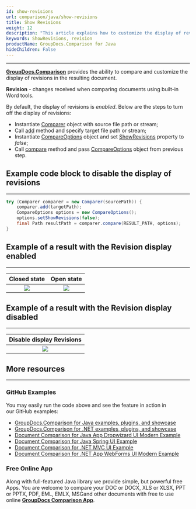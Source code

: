 ```yaml
---
id: show-revisions
url: comparison/java/show-revisions
title: Show Revisions
weight: 12
description: "This article explains how to customize the display of revisions in the resulting document in GroupDocs.Comparison for Java."
keywords: ShowRevisions, revision
productName: GroupDocs.Comparison for Java
hideChildren: False
---
```


***

**[GroupDocs.Comparison](https://products.groupdocs.com/comparison)** provides the ability to compare and customize the display of revisions in the resulting document.

**Revision** - changes received when comparing documents using built-in Word tools.

By default, the display of revisions is *enabled*. Below are the steps to turn off the display of revisions:

*   Instantiate [Comparer](https://apireference.groupdocs.com/comparison/java/com.groupdocs.comparison/Comparer) object with source file path or stream;
*   Call [add](https://apireference.groupdocs.com/comparison/java/com.groupdocs.comparison/Comparer#add(java.lang.String)) method and specify target file path or stream;
*   Instantiate [CompareOptions](https://apireference.groupdocs.com/comparison/java/com.groupdocs.comparison.options/CompareOptions) object and set [ShowRevisions](https://apireference.groupdocs.com/comparison/java/com.groupdocs.comparison.options/CompareOptions#setShowRevisions(boolean)) property to *false*;
*   Call [compare](https://apireference.groupdocs.com/comparison/java/com.groupdocs.comparison/Comparer#compare()) method and pass [CompareOptions](https://apireference.groupdocs.com/comparison/java/com.groupdocs.comparison.options/CompareOptions) object from previous step.

## Example code block to disable the display of revisions

---

```java
try (Comparer comparer = new Comparer(sourcePath)) {
    comparer.add(targetPath);
    CompareOptions options = new CompareOptions();
    options.setShowRevisions(false);
    final Path resultPath = comparer.compare(RESULT_PATH, options);
}
```

## Example of a result with the Revision display enabled

---

| Closed state | Open state |
|:---:|:---:|
| ![](comparison/java/images/show-revisions-true-close-revisions.png) | ![](comparison/java/images/show-revisions-true-open-revisions.png) |

## Example of a result with the Revision display disabled

---

| Disable display Revisions |
|:---:|
| ![](comparison/java/images/show-revisions-false.png) |

## More resources

---
### GitHub Examples
You may easily run the code above and see the feature in action in our GitHub examples:

*   [GroupDocs.Comparison for Java examples, plugins, and showcase](https://github.com/groupdocs-comparison/GroupDocs.Comparison-for-Java)
*   [GroupDocs.Comparison for .NET examples, plugins, and showcase](https://github.com/groupdocs-comparison/GroupDocs.Comparison-for-.NET)
*   [Document Comparison for Java App Dropwizard UI Modern Example](https://github.com/groupdocs-comparison/GroupDocs.Comparison-for-Java-Dropwizard)    
*   [Document Comparison for Java Spring UI Example](https://github.com/groupdocs-comparison/GroupDocs.Comparison-for-Java-Spring)    
*   [Document Comparison for .NET MVC UI Example](https://github.com/groupdocs-comparison/GroupDocs.Comparison-for-.NET-MVC)    
*   [Document Comparison for .NET App WebForms UI Modern Example](https://github.com/groupdocs-comparison/GroupDocs.Comparison-for-.NET-WebForms)
    

### Free Online App
Along with full-featured Java library we provide simple, but powerful free Apps.
You are welcome to compare your DOC or DOCX, XLS or XLSX, PPT or PPTX, PDF, EML, EMLX, MSGand other documents with free to use online **[GroupDocs Comparison App](https://products.groupdocs.app/comparison)**.